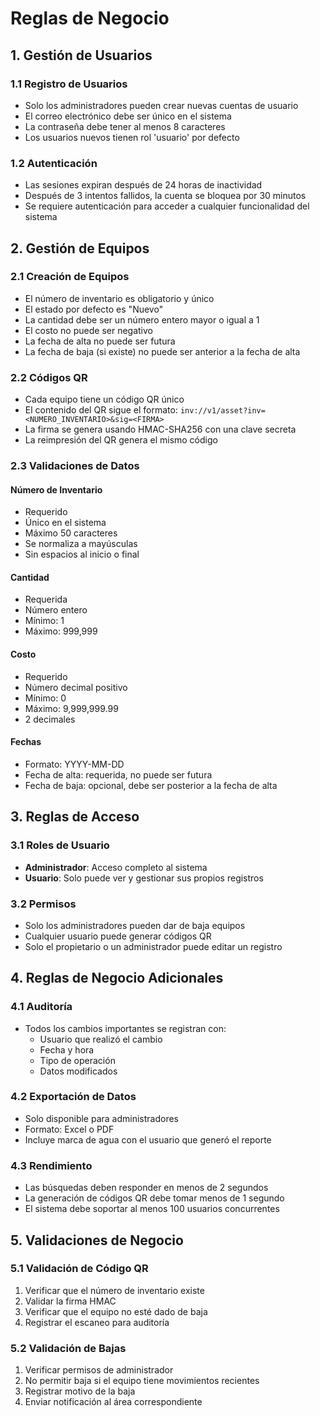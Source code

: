 # Reglas de Negocio

## 1. Gestión de Usuarios

### 1.1 Registro de Usuarios
- Solo los administradores pueden crear nuevas cuentas de usuario
- El correo electrónico debe ser único en el sistema
- La contraseña debe tener al menos 8 caracteres
- Los usuarios nuevos tienen rol 'usuario' por defecto

### 1.2 Autenticación
- Las sesiones expiran después de 24 horas de inactividad
- Después de 3 intentos fallidos, la cuenta se bloquea por 30 minutos
- Se requiere autenticación para acceder a cualquier funcionalidad del sistema

## 2. Gestión de Equipos

### 2.1 Creación de Equipos
- El número de inventario es obligatorio y único
- El estado por defecto es "Nuevo"
- La cantidad debe ser un número entero mayor o igual a 1
- El costo no puede ser negativo
- La fecha de alta no puede ser futura
- La fecha de baja (si existe) no puede ser anterior a la fecha de alta

### 2.2 Códigos QR
- Cada equipo tiene un código QR único
- El contenido del QR sigue el formato: `inv://v1/asset?inv=<NUMERO_INVENTARIO>&sig=<FIRMA>`
- La firma se genera usando HMAC-SHA256 con una clave secreta
- La reimpresión del QR genera el mismo código

### 2.3 Validaciones de Datos

#### Número de Inventario
- Requerido
- Único en el sistema
- Máximo 50 caracteres
- Se normaliza a mayúsculas
- Sin espacios al inicio o final

#### Cantidad
- Requerida
- Número entero
- Mínimo: 1
- Máximo: 999,999

#### Costo
- Requerido
- Número decimal positivo
- Mínimo: 0
- Máximo: 9,999,999.99
- 2 decimales

#### Fechas
- Formato: YYYY-MM-DD
- Fecha de alta: requerida, no puede ser futura
- Fecha de baja: opcional, debe ser posterior a la fecha de alta

## 3. Reglas de Acceso

### 3.1 Roles de Usuario
- **Administrador**: Acceso completo al sistema
- **Usuario**: Solo puede ver y gestionar sus propios registros

### 3.2 Permisos
- Solo los administradores pueden dar de baja equipos
- Cualquier usuario puede generar códigos QR
- Solo el propietario o un administrador puede editar un registro

## 4. Reglas de Negocio Adicionales

### 4.1 Auditoría
- Todos los cambios importantes se registran con:
  - Usuario que realizó el cambio
  - Fecha y hora
  - Tipo de operación
  - Datos modificados

### 4.2 Exportación de Datos
- Solo disponible para administradores
- Formato: Excel o PDF
- Incluye marca de agua con el usuario que generó el reporte

### 4.3 Rendimiento
- Las búsquedas deben responder en menos de 2 segundos
- La generación de códigos QR debe tomar menos de 1 segundo
- El sistema debe soportar al menos 100 usuarios concurrentes

## 5. Validaciones de Negocio

### 5.1 Validación de Código QR
1. Verificar que el número de inventario existe
2. Validar la firma HMAC
3. Verificar que el equipo no esté dado de baja
4. Registrar el escaneo para auditoría

### 5.2 Validación de Bajas
1. Verificar permisos de administrador
2. No permitir baja si el equipo tiene movimientos recientes
3. Registrar motivo de la baja
4. Enviar notificación al área correspondiente